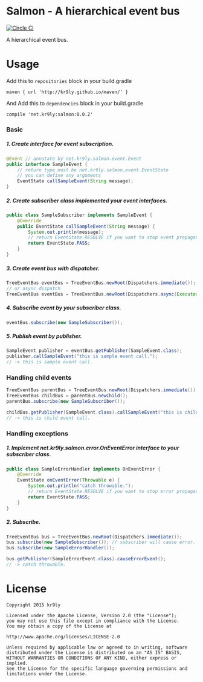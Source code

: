 # Salmon - A hierarchical event bus

[![Circle CI](https://circleci.com/gh/kr9ly/salmon/tree/master.svg?style=shield)](https://circleci.com/gh/kr9ly/salmon/tree/master)

A hierarchical event bus.

# Usage

Add this to `repositories` block in your build.gradle

```
maven { url 'http://kr9ly.github.io/maven/' }
```

And Add this to `dependencies` block in your build.gradle

```
compile 'net.kr9ly:salmon:0.0.2'
```

### Basic

##### 1. Create interface for event subscription.

```java
@Event // annotate by net.kr9ly.salmon.event.Event
public interface SampleEvent {
    // return type must be net.kr9ly.salmon.event.EventState
    // you can define any arguments
    EventState callSampleEvent(String message);
}
```

##### 2. Create subscriber class implemented your event interfaces.

```java
public class SampleSubscriber implements SampleEvent {
    @Override
    public EventState callSampleEvent(String message) {
        System.out.println(message);
        // return EventState.RESOLVE if you want to stop event propagation
        return EventState.PASS;
    }
}
```

##### 3. Create event bus with dispatcher.

```java
TreeEventBus eventBus = TreeEventBus.newRoot(Dispatchers.immediate());
// or async dispatch
TreeEventBus eventBus = TreeEventBus.newRoot(Dispatchers.async(Executors.newFixedThreadPool(1)));
```

##### 4. Subscribe event by your subscriber class.

```java
eventBus.subscribe(new SampleSubscriber());
```

##### 5. Publish event by publisher.

```java
SampleEvent publisher = eventBus.getPublisher(SampleEvent.class);
publisher.callSampleEvent("this is sample event call.");
// -> this is sample event call.
```

### Handling child events

```java
TreeEventBus parentBus = TreeEventBus.newRoot(Dispatchers.immediate());
TreeEventBus childBus = parentBus.newChild();
parentBus.subscribe(new SampleSubscriber());

childBus.getPublisher(SampleEvent.class).callSampleEvent("this is child event call.");
// -> this is child event call.
```

### Handling exceptions

##### 1. Implement net.kr9ly.salmon.error.OnEventError interface to your subscriber class.

```java
public class SampleErrorHandler implements OnEventError {
    @Override
    EventState onEventError(Throwable e) {
        System.out.println("catch throwable.");
        // return EventState.RESOLVE if you want to stop error propagation
        return EventState.PASS;
    }
}
```

##### 2. Subscribe.

```java
TreeEventBus bus = TreeEventBus.newRoot(Dispatchers.immediate());
bus.subscribe(new SampleSubscriber()); // subscriber will cause error.
bus.subscribe(new SampleErrorHandler());

bus.getPublisher(SampleErrorEvent.class).causeErrorEvent();
// -> catch throwable.
```

# License

```
Copyright 2015 kr9ly

Licensed under the Apache License, Version 2.0 (the "License");
you may not use this file except in compliance with the License.
You may obtain a copy of the License at

http://www.apache.org/licenses/LICENSE-2.0

Unless required by applicable law or agreed to in writing, software
distributed under the License is distributed on an "AS IS" BASIS,
WITHOUT WARRANTIES OR CONDITIONS OF ANY KIND, either express or implied.
See the License for the specific language governing permissions and
limitations under the License.
```